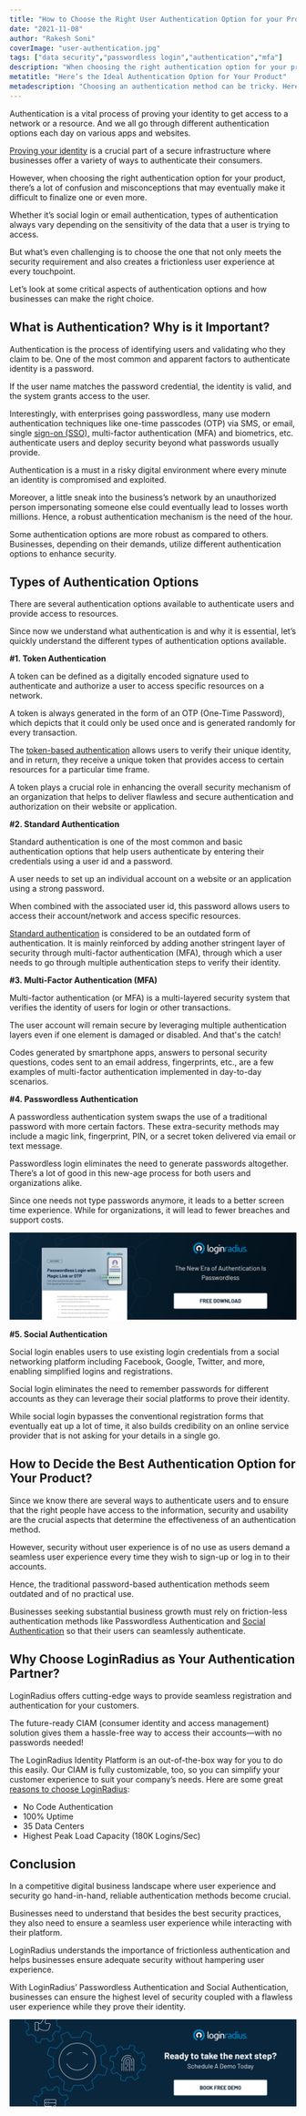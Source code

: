 ```yaml
---
title: "How to Choose the Right User Authentication Option for your Product"
date: "2021-11-08"
author: "Rakesh Soni"
coverImage: "user-authentication.jpg"
tags: ["data security","passwordless login","authentication","mfa"]
description: "When choosing the right authentication option for your product, there’s a lot of confusion and misconceptions that may eventually make it difficult to finalize one or even more."
metatitle: "Here’s the Ideal Authentication Option for Your Product"
metadescription: "Choosing an authentication method can be tricky. Here’s an insightful read depicting the different types of authentication and how to choose the best."
---
```



Authentication is a vital process of proving your identity to get access to a network or a resource. And we all go through different authentication options each day on various apps and websites. 

[Proving your identity](https://www.loginradius.com/blog/identity/identity-proofing/) is a crucial part of a secure infrastructure where businesses offer a variety of ways to authenticate their consumers.  

However, when choosing the right authentication option for your product, there’s a lot of confusion and misconceptions that may eventually make it difficult to finalize one or even more. 

Whether it’s social login or email authentication, types of authentication always vary depending on the sensitivity of the data that a user is trying to access. 

But what’s even challenging is to choose the one that not only meets the security requirement and also creates a frictionless user experience at every touchpoint. 

Let’s look at some critical aspects of authentication options and how businesses can make the right choice. 


## What is Authentication? Why is it Important? 

Authentication is the process of identifying users and validating who they claim to be. One of the most common and apparent factors to authenticate identity is a password. 

If the user name matches the password credential, the identity is valid, and the system grants access to the user.

Interestingly, with enterprises going passwordless, many use modern authentication techniques like one-time passcodes (OTP) via SMS, or email, single [sign-on (SSO),](https://www.loginradius.com/blog/identity/what-is-single-sign-on/) multi-factor authentication (MFA) and biometrics, etc. authenticate users and deploy security beyond what passwords usually provide.

Authentication is a must in a risky digital environment where every minute an identity is compromised and exploited. 

Moreover, a little sneak into the business’s network by an unauthorized person impersonating someone else could eventually lead to losses worth millions. Hence, a robust authentication mechanism is the need of the hour. 

Some authentication options are more robust as compared to others. Businesses, depending on their demands, utilize different authentication options to enhance security. 


## Types of Authentication Options

There are several authentication options available to authenticate users and provide access to resources. 

Since now we understand what authentication is and why it is essential, let’s quickly understand the different types of authentication options available. 

**#1. Token Authentication**

A token can be defined as a digitally encoded signature used to authenticate and authorize a user to access specific resources on a network.

A token is always generated in the form of an OTP (One-Time Password), which depicts that it could only be used once and is generated randomly for every transaction.

The [token-based authentication](https://www.loginradius.com/blog/identity/pros-cons-token-authentication/) allows users to verify their unique identity, and in return, they receive a unique token that provides access to certain resources for a particular time frame.

A token plays a crucial role in enhancing the overall security mechanism of an organization that helps to deliver flawless and secure authentication and authorization on their website or application.

**#2. Standard Authentication**

Standard authentication is one of the most common and basic authentication options that help users authenticate by entering their credentials using a user id and a password. 

A user needs to set up an individual account on a website or an application using a strong password. 

When combined with the associated user id, this password allows users to access their account/network and access specific resources. 

[Standard authentication](https://www.loginradius.com/authentication/) is considered to be an outdated form of authentication. It is mainly reinforced by adding another stringent layer of security through multi-factor authentication (MFA), through which a user needs to go through multiple authentication steps to verify their identity. 

**#3. Multi-Factor Authentication (MFA)**

Multi-factor authentication (or MFA)  is a multi-layered security system that verifies the identity of users for login or other transactions.

The user account will remain secure by leveraging multiple authentication layers even if one element is damaged or disabled. And that's the catch!

Codes generated by smartphone apps, answers to personal security questions, codes sent to an email address, fingerprints, etc., are a few examples of multi-factor authentication implemented in day-to-day scenarios.

**#4. Passwordless Authentication**

A passwordless authentication system swaps the use of a traditional password with more certain factors. These extra-security methods may include a magic link, fingerprint, PIN, or a secret token delivered via email or text message.

Passwordless login eliminates the need to generate passwords altogether. There’s a lot of good in this new-age process for both users and organizations alike.

Since one needs not type passwords anymore, it leads to a better screen time experience. While for organizations, it will lead to fewer breaches and support costs.

[![DS-magic-link-pass](DS-magic-link-pass.png)](https://www.loginradius.com/resource/loginradius-ciam-passwordless-login/)

**#5. Social Authentication**

Social login enables users to use existing login credentials from a social networking platform including Facebook, Google, Twitter, and more, enabling simplified logins and registrations.

Social login eliminates the need to remember passwords for different accounts as they can leverage their social platforms to prove their identity. 

While social login bypasses the conventional registration forms that eventually eat up a lot of time, it also builds credibility on an online service provider that is not asking for your details in a single go.


## How to Decide the Best Authentication Option for Your Product? 

Since we know there are several ways to authenticate users and to ensure that the right people have access to the information, security and usability are the crucial aspects that determine the effectiveness of an authentication method. 

However, security without user experience is of no use as users demand a seamless user experience every time they wish to sign-up or log in to their accounts. 

Hence, the traditional password-based authentication methods seem outdated and of no practical use. 

Businesses seeking substantial business growth must rely on friction-less authentication methods like Passwordless Authentication and [Social Authentication](https://www.loginradius.com/social-login/) so that their users can seamlessly authenticate. 


## Why Choose LoginRadius as Your Authentication Partner? 

LoginRadius offers cutting-edge ways to provide seamless registration and authentication for your customers.

The future-ready CIAM (consumer identity and access management) solution gives them a hassle-free way to access their accounts—with no passwords needed! 

The LoginRadius Identity Platform is an out-of-the-box way for you to do this easily. Our CIAM is fully customizable, too, so you can simplify your customer experience to suit your company’s needs. Here are some great [reasons to choose LoginRadius](https://www.loginradius.com/blog/identity/best-idaas-provider-loginradius/):



* No Code Authentication
* 100% Uptime
* 35 Data Centers
* Highest Peak Load Capacity (180K Logins/Sec)


## Conclusion 

In a competitive digital business landscape where user experience and security go hand-in-hand, reliable authentication methods become crucial. 

Businesses need to understand that besides the best security practices, they also need to ensure a seamless user experience while interacting with their platform. 

LoginRadius understands the importance of frictionless authentication and helps businesses ensure adequate security without hampering user experience. 

With LoginRadius’ Passwordless Authentication and Social Authentication, businesses can ensure the highest level of security coupled with a flawless user experience while they prove their identity.

[![Book-a-demo-loginradius](../../assets/book-a-demo-loginradius.png)](https://www.loginradius.com/book-a-demo/)


